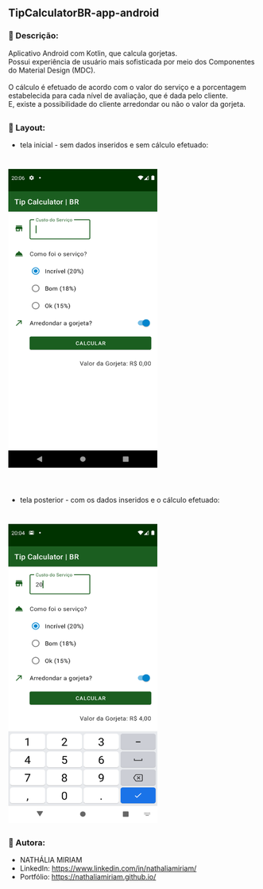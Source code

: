 ## TipCalculatorBR-app-android

### 📄 Descrição:

Aplicativo Android com Kotlin, que calcula gorjetas. <br>
Possui experiência de usuário mais sofisticada por meio dos Componentes do Material Design (MDC). <br> <br>
O cálculo é efetuado de acordo com o valor do serviço e a porcentagem estabelecida para cada nível de avaliação, que é dada pelo cliente. <br>
E, existe a possibilidade do cliente arredondar ou não o valor da gorjeta.

##

### 📲 Layout:

- tela inicial - sem dados inseridos e sem cálculo efetuado:
<h1>
  <img src="docs/images/image_first.png"  width="300" height="600">
</h1>
<br>

- tela posterior - com os dados inseridos e o cálculo efetuado:
<h1>
  <img src="docs/images/image_second.png"  width="300" height="600">
</h1>

### 📍 Autora:

- NATHÁLIA MIRIAM
- LinkedIn: https://www.linkedin.com/in/nathaliamiriam/
- Portfólio: https://nathaliamiriam.github.io/
